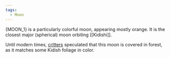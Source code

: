 ```yaml
---
tags:
  - Moon
---
```

{MOON_1} is a particularly colorful moon, appearing mostly orange. It is the closest major (spherical) moon orbiting [[Kidishi]].

Until modern times, [critters](Critter) speculated that this moon is covered in forest, as it matches some Kidish foliage in color.